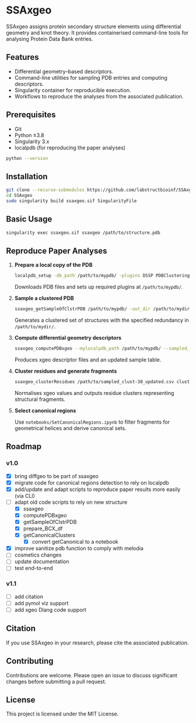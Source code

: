 # SSAxgeo

SSAxgeo assigns protein secondary structure elements using differential geometry and knot theory. It provides containerised command-line tools for analysing Protein Data Bank entries.

## Features

- Differential geometry–based descriptors.
- Command-line utilities for sampling PDB entries and computing descriptors.
- Singularity container for reproducible execution.
- Workflows to reproduce the analyses from the associated publication.

## Prerequisites

- Git
- Python ≥3.8
- Singularity 3.x
- localpdb (for reproducing the paper analyses)

```bash
python --version
```

## Installation

```bash
git clone --recurse-submodules https://github.com/labstructbioinf/SSAxgeo.git
cd SSAxgeo
sudo singularity build ssaxgeo.sif SingularityFile
```

## Basic Usage

```bash
singularity exec ssaxgeo.sif ssaxgeo /path/to/structure.pdb
```

## Reproduce Paper Analyses

1. **Prepare a local copy of the PDB**

   ```bash
   localpdb_setup -db_path /path/to/mypdb/ -plugins DSSP PDBClustering PDBChain --fetch_cif --fetch_pdb
   ```

   Downloads PDB files and sets up required plugins at `/path/to/mypdb/`.

2. **Sample a clustered PDB**

   ```bash
   ssaxgeo_getSampleOfClstrPDB /path/to/mypdb/ -out_dir /path/to/mydir/ -redundancy 30 -res_lim 2.0 -ncpus 4 -seed 0
   ```

   Generates a clustered set of structures with the specified redundancy in `/path/to/mydir/`.

3. **Compute differential geometry descriptors**

   ```bash
   ssaxgeo_computePDBxgeo --mylocalpdb_path /path/to/mypdb/ --sampled_clstrd_path /path/to/sampled_clust-30.csv --xgeo_output_dir /path/to/mypdb/xgeo_chains/ --ncpus 8 --out_csv /path/to/sampled_clust-30_updated.csv
   ```

   Produces xgeo descriptor files and an updated sample table.

4. **Cluster residues and generate fragments**

   ```bash
   ssaxgeo_clusterResidues /path/to/sampled_clust-30_updated.csv clust-30 -ncpus 8
   ```

   Normalises xgeo values and outputs residue clusters representing structural fragments.

5. **Select canonical regions**

   Use `notebooks/SetCanonicalRegions.ipynb` to filter fragments for geometrical helices and derive canonical sets.

## Roadmap

### v1.0

- [x] bring diffgeo to be part of ssaxgeo
- [x] migrate code for canonical regions detection to rely on localpdb
- [x] add/update and adapt scripts to reproduce paper results more easily (via CLI)
- [ ] adapt old code scripts to rely on new structure
  - [x] ssaxgeo
  - [x] computePDBxgeo
  - [x] getSampleOfClstrPDB
  - [x] prepare_BCX_df
  - [x] getCanonicalClusters
    - [x] convert getCanonical to a notebook
- [x] improve sanitize pdb function to comply with melodia
- [ ] cosmetics changes
- [ ] update documentation
- [ ] test end-to-end

### v1.1

- [ ] add citation
- [ ] add pymol viz support
- [ ] add xgeo Dlang code support

## Citation

If you use SSAxgeo in your research, please cite the associated publication.

## Contributing

Contributions are welcome. Please open an issue to discuss significant changes before submitting a pull request.

## License

This project is licensed under the MIT License.
